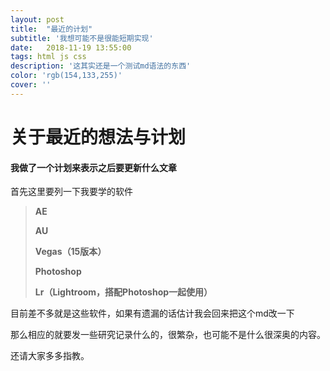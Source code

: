 ```yaml
---
layout: post
title:  "最近的计划"
subtitle: '我想可能不是很能短期实现'
date:   2018-11-19 13:55:00
tags: html js css
description: '这其实还是一个测试md语法的东西'
color: 'rgb(154,133,255)'
cover: ''
---
```




# 关于最近的想法与计划

#### 我做了一个计划来表示之后要更新什么文章

首先这里要列一下我要学的软件

> **AE**
>
> **AU**
>
> **Vegas（15版本）**
>
> **Photoshop**
>
> **Lr（Lightroom，搭配Photoshop一起使用）**

目前差不多就是这些软件，如果有遗漏的话估计我会回来把这个md改一下

那么相应的就要发一些研究记录什么的，很繁杂，也可能不是什么很深奥的内容。

还请大家多多指教。